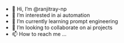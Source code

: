 - 👋 Hi, I’m @ranjitray-np
- 👀 I’m interested in ai automation
- 🌱 I’m currently learning prompt engineering
- 💞️ I’m looking to collaborate on ai projects
- 📫 How to reach me ...

<!---
ranjitray-np/ranjitray-np is a ✨ special ✨ repository because its `README.md` (this file) appears on your GitHub profile.
You can click the Preview link to take a look at your changes.
--->
